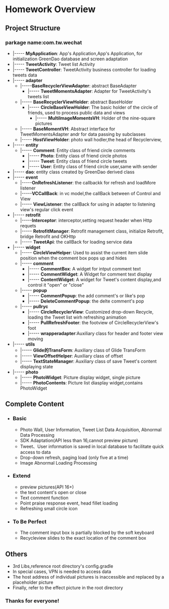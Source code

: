 # Homework Overview

## Project Structure

### parkage name:com.tw.wechat
    
*    |----- **MyApplication**: App's Application,App's Application, for initialization GreenDao database and screen adaptation
*    |----- **TweetActivity**: Tweet list Activity
*    |----- **TweetController**: TweetActivity business controller for loading tweets data
*    |----- **adapter**
     * |-----**BaseRecyclerViewAdapter**: abstract BaseAdapter
		* |----- **TweetMomentsAdapter**: Adapter for TweetActivity's tweets list
     * |----- **BaseRecyclerViewHolder**: abstract BaseHolder
    	* |----- **CircleBaseViewHolder**: The basic holder of the circle of friends, used to process public data and views
   		  * |----- **MultiImageMomentsVH**: Holder of the nine-square pictures
     * |----- **BaseMomentVH**: Abstract interface for TweetMomentsAdapter andr for data passing by subclasses 	
     * |----- **HostViewHolder**: photo wall hodler,the head of Recyclerview,
* |----- **entity**
	* |----- **Comment**: Entity class of friend circle comments
    	* |----- **Photo**: Entity class of friend circle photos
    	* |----- **Tweet**: Entity class of friend circle tweets
        * |----- **User**: Entity class of friend circle user,same with sender
* |----- **dao**: entity class created by GreenDao derived class
* |----- **event**
	* |-----**OnRefreshListener**: the callbackk for refresh and loadMore listener
    * |-----**VCCallBack**: in vc model,the callBack between of Control and View
    * |----- **ViewListener**: the callBack for using in adapter to listening view's regular click event
* |----- **retrofit**
	* |-----**Interceptor**: interceptor,setting request header when Http requets
    * |----- **RetrofitManager**: Retrofit management class, initialize Retrofit, bridge Retrofit and OKHttp
    * |----- **TweetApi**: the callBack for  loading service data
* |----- **widget**
	* |----- **CircleViewHelper**: Used to assist the current item slide position when the comment box pops up and hides
    * |----- **comment**
    	* |----- **CommentBox**: A widget for intput comment text
        * |----- **CommentWidget**: A Widget for comment text display
        * |----- **ContentWidget**: A widget for Tweet's content display,and control it "open" or "close"
    * |----- **popup**
    	* |----- **CommentPopup**: the add comment's or like's pop
        * |----- **DeleteCommentPopup**: the delte comment's pop
    * |----- **pullryc**
    	* |----- **CircleRecyclerView**: Customized drop-down Recycle, loading the Tweet list wirh refreshing animation
        * |----- **PullRefreshFooter**: the footview of CircleRecyclerView's foot
        * |----- **wrapperadapter**:Auxiliary class for header and footer view moving
* |----- **utils** 
	* |----- **Glide的TransForm**: Auxiliary class of Glide TransForm
	* |----- **ViewOffsetHelper**: Auxiliary class of offset
	* |----- **TextStateManager**: Auxiliary class of save Tweet's content displaying state
* |----- **photo**
	* |----- **PhotoWidget**: Picture display widget, single picture
    * |----- **PhotoContents**: Picture list  diasplay widget,contains PhotoWidget
       
       
## Complete Content

* ### Basic
	* Photo Wall, User Information, Tweet List Data Acquisition, Abnormal Data Processing
    * SDK Adaptation(API less than 16,cannot preview picture)
    * Tweet、User information is saved in local database to facilitate quick access to data
    * Drop-down refresh, paging load (only five at a time)
    * Image Abnormal Loading Processing
    
* ### Extend

    * preview pictures(API 16+)
    * the text content's open or close
    * Text comment function
    * Point praise response event, head fillet loading
    * Refreshing small circle icon
    
* ### To Be Perfect
    * The comment input box is partially blocked by the soft keyboard
    * Recycleview slides to the exact location of the comment box

## Others
* 3rd Libs,reference root directory's config.gradle
* In special cases, VPN is needed to access data
* The host address of individual pictures is inaccessible and replaced by a placeholder picture
* Finally, refer to the effect picture in the root directory


### Thanks for everyone!
